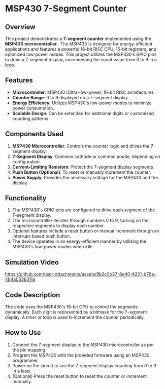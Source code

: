 # MSP430 7-Segment Counter  

## Overview  
This project demonstrates a **7-segment counter** implemented using the **MSP430 microcontroller** . The MSP430 is designed for energy-efficient applications and features a powerful 16-bit RISC CPU, 16-bit registers, and optimized low-power modes. This project utilizes the MSP430's GPIO pins to drive a 7-segment display, incrementing the count value from 0 to 9 in a loop.  

## Features  
- **Microcontroller**: MSP430 (Ultra-low-power, 16-bit RISC architecture).  
- **Counter Range**: 0 to 9 displayed on a 7-segment display.  
- **Energy Efficiency**: Utilizes MSP430's low-power modes to minimize power consumption.  
- **Scalable Design**: Can be extended for additional digits or customized counting patterns.  

## Components Used  
1. **MSP430 Microcontroller**: Controls the counter logic and drives the 7-segment display.  
2. **7-Segment Display**: Common cathode or common anode, depending on configuration.  
3. **Current-Limiting Resistors**: Protect the 7-segment display segments.  
4. **Push Button (Optional)**: To reset or manually increment the counter.  
5. **Power Supply**: Provides the necessary voltage for the MSP430 and the display.  

## Functionality  
1. The MSP430's GPIO pins are configured to drive each segment of the 7-segment display.  
2. The microcontroller iterates through numbers 0 to 9, turning on the respective segments to display each number.  
3. Optional features include a reset button or manual increment through an interrupt-based push button.  
4. The device operates in an energy-efficient manner by utilizing the MSP430's low-power modes when idle.  

## Simulation Video
https://github.com/user-attachments/assets/8b2c0b37-8e40-4231-b79a-4b4a032b311a


## Code Description  
The code uses the MSP430's 16-bit CPU to control the segments dynamically. Each digit is represented by a bitmask for the 7-segment display. A timer or loop is used to increment the counter periodically.  

## How to Use  
1. Connect the 7-segment display to the MSP430 microcontroller as per the pin mapping.  
2. Program the MSP430 with the provided firmware using an MSP430 programmer.  
3. Power on the circuit to see the 7-segment display counting from 0 to 9 in a loop.  
4. (Optional) Press the reset button to reset the counter or increment manually.  

